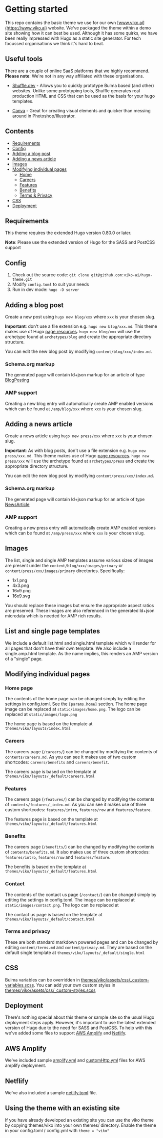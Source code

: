 # Getting started

This repo contains the basic theme we use for our own [www.viko.ai](https://www.viko.ai) website. We've packaged
the theme within a demo site showing how it can best be used. Although it has some quirks, we have been really 
impressed with Hugo as a static site generator. For tech focussed organisations we think it's hard to beat.

## Useful tools

There are a couple of online SaaS platforms that we highly recommend. **Please note**: We're not in any way affiliated 
with these organisations.

* [Shuffle.dev](https://shuffle.dev) - Allows you to quickly prototype Bulma based (and other) websites. Unlike some
  prototyping tools, Shuffle generates real production HTML and CSS that can be used as the basis for your hugo 
  templates.
  
* [Canva](https://www.canva.com) - Great for creating visual elements and quicker than messing around in 
  Photoshop/Illustrator.

## Contents

* [Requirements](#requirements)
* [Config](#config)
* [Adding a blog post](#adding-a-blog-post)
* [Adding a news article](#adding-a-news-article)
* [Images](#images)
* [Modifying individual pages](#modifying-individual-pages)
    * [Home](#home-page)
    * [Careers](#careers)
    * [Features](#features)
    * [Benefits](#benefits)
    * [Terms & Privacy](#terms-and-privacy)
* [CSS](#css)  
* [Deployment](#deployment)

## Requirements

This theme requires the extended Hugo version 0.80.0 or later.

**Note**: Please use the extended version of Hugo for the SASS and PostCSS support

## Config

1. Check out the source code: `git clone git@github.com:viko-ai/hugo-theme.git`
2. Modify `config.toml` to suit your needs
3. Run in dev mode: `hugo -D server`

## Adding a blog post

Create a new post using `hugo new blog/xxx` where `xxx` is your chosen slug.

**Important**: don't use a file extension e.g. `hugo new blog/xxx.md`. This theme makes use of
Hugo [page resources][1]. `hugo new blog/xxx` will use the archetype found at `archetypes/blog` and create the
appropriate directory structure.

You can edit the new blog post by modifying `content/blog/xxx/index.md`.

### Schema.org markup

The generated page will contain ld+json markup for an article of type [BlogPosting][2]

### AMP support

Creating a new blog entry will automatically create AMP enabled versions which can be found at
`/amp/blog/xxx` where `xxx` is your chosen slug.

## Adding a news article

Create a news article using `hugo new press/xxx` where `xxx` is your chosen slug.

**Important**: As with blog posts, don't use a file extension e.g. `hugo new press/xxx.md`. This theme makes use of
Hugo [page resources][1]. `hugo new press/xxx` will use the archetype found at `archetypes/press` and create the
appropriate directory structure.

You can edit the new blog post by modifying `content/press/xxx/index.md`.

### Schema.org markup

The generated page will contain ld+json markup for an article of type [NewsArticle][3]

### AMP support

Creating a new press entry will automatically create AMP enabled versions which can be found at `/amp/press/xxx`
where `xxx` is your chosen slug.

## Images

The list, single and single AMP templates assume various sizes of images are present under the
`content/blog/xxx/images/primary` or `content/press/xxx/images/primary` directories. Specifically:

* 1x1.png
* 4x3.png
* 16x9.png
* 16x9.svg

You should replace these images but ensure the appropriate aspect ratios are preserved. These images are also
referenced in the generated ld+json microdata which is needed for AMP rich results.

## List and single page templates

We include a default list.html and single.html template which will render for all pages that don't have their own
template. We also include a single.amp.html template. As the name implies, this renders an AMP version of a "single"
page.

## Modifying individual pages

### Home page

The contents of the home page can be changed simply by editing the settings in config.toml. See the `[params.home]`
section. The home page image can be replaced at `static/images/home.png`. The logo can be replaced at
`static/images/logo.png`

The home page is based on the template at `themes/viko/layouts/index.html`

### Careers

The careers page (`/careers/`) can be changed by modifying the contents of `contents/careers.md`. As you can
see it makes use of two custom shortcodes: `careers/benefits` and `careers/benefit`.

The careers page is based on the template at `themes/viko/layouts/_default/careers.html`

### Features

The careers page (`/features/`) can be changed by modifying the contents of `contents/features/_index.md`. As you can
see it makes use of three custom shortcodes: `features/intro`, `features/row` and `features/feature`.

The features page is based on the template at `themes/viko/layouts/_default/features.html`

### Benefits

The careers page (`/benefits/`) can be changed by modifying the contents of `contents/benefits.md`. It also makes use
of three custom shortcodes: `features/intro`, `features/row` and `features/feature`.

The benefits is based on the template at `themes/viko/layouts/_default/features.html`

### Contact

The contents of the contact us page (`/contact/`) can be changed simply by editing the settings in config.toml.
The image can be replaced at `static/images/contact.png`. The logo can be replaced at

The contact us page is based on the template at `themes/viko/layouts/_default/contact.html`

### Terms and privacy

These are both standard markdown powered pages and can be changed by editing `content/terms.md` and
`content/privacy.md`. They are based on the default single template at `themes/viko/layouts/_default/single.html`

## CSS

Bulma variables can be overridden in 
[themes/viko/assets/css/_custom-variables.scss](themes/viko/assets/css/_custom-variables.scss). You can add your
own custom styles in [themes/viko/assets/css/_custom-styles.scss](themes/viko/assets/css/_custom-styles.scss)

## Deployment

There's nothing special about this theme or sample site so the usual Hugo deployment steps apply. However, it's
important to use the latest extended version of Hugo due to the need for SASS and PostCSS. To help with this we've
added some files to support [AWS Amplify][4] and [Netlify][5].

## AWS Amplify

We've included sample [amplify.yml](amplify.yml) and [customHttp.yml](customHttp.yml) files for AWS amplify deployment.

## Netflify

We've also included a sample [netlify.toml](netlify.toml) file.

## Using the theme with an existing site

If you have already developed an existing site you can use the viko theme by copying themes/viko into your
own themes/ directory. Enable the theme in your config.toml / config.yml with `theme = "viko"`

[1]: https://gohugo.io/content-management/page-resources/
[2]: https://schema.org/BlogPosting
[3]: https://schema.org/NewsArticle
[4]: https://docs.aws.amazon.com/amplify/latest/userguide/welcome.html
[5]: https://docs.netlify.com/configure-builds/file-based-configuration/